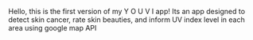 Hello, this is the first version of my Y O U V I app! Its an app designed to detect skin cancer, rate skin beauties, and inform UV index level in each area using google map API
